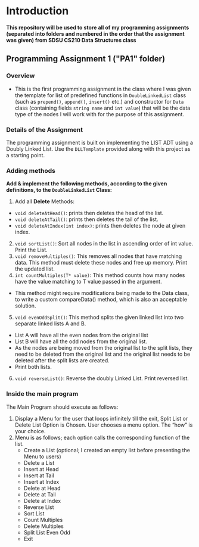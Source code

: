 # Introduction

**This repository will be used to store all of my programming assignments (separated into folders and numbered in the order that the assignment was given) from SDSU CS210 Data Structures class**

## Programming Assignment 1 ("PA1" folder)
### Overview
- This is the first programming assignment in the class where I was given the template for list of predefined functions in `DoubleLinkedList` class (such as `prepend()`, `append()`, `insert()` etc.) and constructor for `Data` class (containing fields `string name` and `int value`) that will be the data type of the nodes I will work with for the purpose of this assignment.

### Details of the Assignment
The programming assignment is built on implementing the LIST ADT using a Doubly Linked List.
Use the `DLLTemplate` provided along with this project as a starting point.

### Adding methods
**Add & implement the following methods, according to the given definitions, to the `DoubleLinkedList` Class:**
1. Add all **Delete** Methods:
-  `void deleteAtHead()`: prints then deletes the head of the list.
-  `void deleteAtTail()`: prints then deletes the tail of the list.
-  `void deleteAtIndex(int index)`: prints then deletes the node at given index.
2. `void sortList()`: Sort all nodes in the list in ascending order of int value. Print the List.
3. `void removeMultiples()`: This removes all nodes that have matching data. This method must
delete these nodes and free up memory. Print the updated list.
4. `int countMultiples(T* value)`: This method counts how many nodes have the value matching to T
value passed in the argument.
- This method might require modifications being made to the Data class, to write a custom compareData()
method, which is also an acceptable solution.
5. `void evenOddSplit()`: This method splits the given linked list into two separate linked lists A and
B.
- List A will have all the even nodes from the original list
- List B will have all the odd nodes from the original list.
- As the nodes are being moved from the original list to the split lists, they need to be deleted
from the original list and the original list needs to be deleted after the split lists are created.
- Print both lists.
6. `void reverseList()`: Reverse the doubly Linked List. Print reversed list.

### Inside the main program
The Main Program should execute as follows:
1. Display a Menu for the user that loops infinitely till the exit, Split List or Delete List Option is
Chosen. User chooses a menu option. The “how” is your choice.
2. Menu is as follows; each option calls the corresponding function of the list.
    - Create a List (optional; I created an empty list before presenting the Menu to users)
    - Delete a List
    - Insert at Head
    - Insert at Tail
    - Insert at Index
    - Delete at Head
    - Delete at Tail
    - Delete at Index
    - Reverse List
    - Sort List
    - Count Multiples
    - Delete Multiples
    - Split List Even Odd
    - Exit